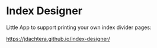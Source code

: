 # Index Designer

Little App to support printing your own index divider pages:

https://jdachtera.github.io/index-designer/

